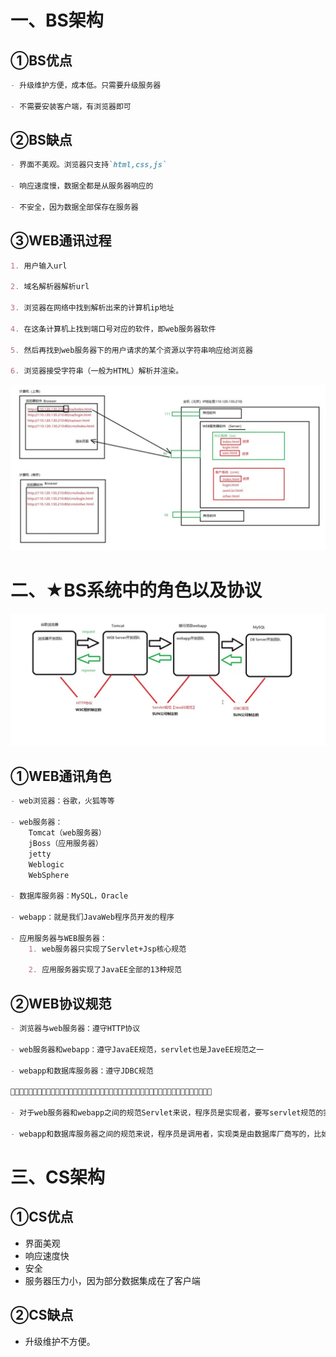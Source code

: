 

# 一、BS架构



## ①BS优点

```markdown
- 升级维护方便，成本低。只需要升级服务器

- 不需要安装客户端，有浏览器即可
```



## ②BS缺点

```markdown
- 界面不美观。浏览器只支持`html,css,js`

- 响应速度慢，数据全都是从服务器响应的

- 不安全，因为数据全部保存在服务器
```



## ③WEB通讯过程

```markdown
1. 用户输入url

2. 域名解析器解析url

3. 浏览器在网络中找到解析出来的计算机ip地址

4. 在这条计算机上找到端口号对应的软件，即web服务器软件

5. 然后再找到web服务器下的用户请求的某个资源以字符串响应给浏览器

6. 浏览器接受字符串（一般为HTML）解析并渲染。
```

![](img/web通讯的角色.jpg)

# 二、★BS系统中的角色以及协议

![](img/BS系统中的角色以及协议.jpg)

## ①WEB通讯角色

```markdown
- web浏览器：谷歌，火狐等等

- web服务器：
	Tomcat（web服务器）
	jBoss（应用服务器）
	jetty
	Weblogic
	WebSphere

- 数据库服务器：MySQL，Oracle

- webapp：就是我们JavaWeb程序员开发的程序

- 应用服务器与WEB服务器：
	1. web服务器只实现了Servlet+Jsp核心规范
	
	2. 应用服务器实现了JavaEE全部的13种规范
```



## ②WEB协议规范

```markdown
- 浏览器与web服务器：遵守HTTP协议

- web服务器和webapp：遵守JavaEE规范，servlet也是JaveEE规范之一

- webapp和数据库服务器：遵守JDBC规范

💮💮💮💮💮💮💮💮💮💮💮💮💮💮💮💮💮💮💮💮💮💮💮💮💮💮💮💮💮💮💮💮💮💮💮💮💮💮💮💮💮💮💮💮💮

- 对于web服务器和webapp之间的规范Servlet来说，程序员是实现者，要写servlet规范的实现类让Tomcat调用。做到了服务器与app解耦

- webapp和数据库服务器之间的规范来说，程序员是调用者，实现类是由数据库厂商写的，比如MySQL的驱动就是JDBC的实现类，程序员只需要调  用它的实现类就可以操作数据库了
```





# 三、CS架构



## ①CS优点

- 界面美观
- 响应速度快
- 安全
- 服务器压力小，因为部分数据集成在了客户端

## ②CS缺点

- 升级维护不方便。